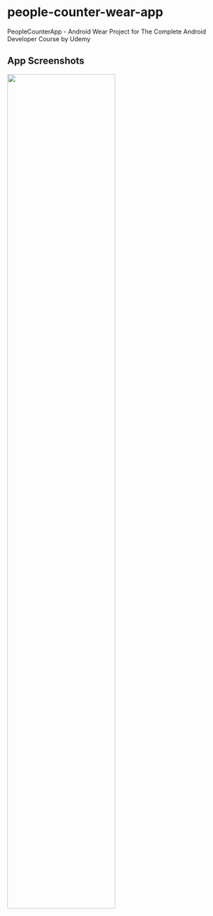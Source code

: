 # people-counter-wear-app
PeopleCounterApp - Android Wear Project for The Complete Android Developer Course by Udemy


## App Screenshots

<img src="https://user-images.githubusercontent.com/33599053/82338826-9be50d80-99ed-11ea-8085-06630891649b.png" width=70% height=70%> 
